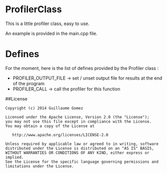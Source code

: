 ProfilerClass
=============

This is a little profiler class, easy to use.

An example is provided in the main.cpp file.

Defines
=======

For the moment, here is the list of defines provided by the Profiler class :

* PROFILER_OUTPUT_FILE -> set / unset output file for results at the end of the program
* PROFILER_CALL -> call the profiler for this function


##License

    Copyright (c) 2014 Guillaume Gomez

    Licensed under the Apache License, Version 2.0 (the "License");
    you may not use this file except in compliance with the License.
    You may obtain a copy of the License at

       http://www.apache.org/licenses/LICENSE-2.0

    Unless required by applicable law or agreed to in writing, software
    distributed under the License is distributed on an "AS IS" BASIS,
    WITHOUT WARRANTIES OR CONDITIONS OF ANY KIND, either express or implied.
    See the License for the specific language governing permissions and
    limitations under the License.
